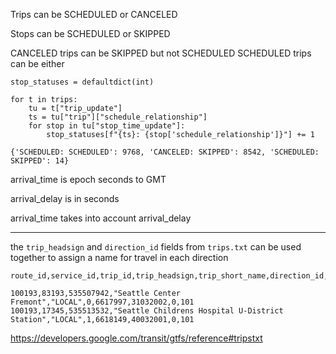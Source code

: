 Trips can be SCHEDULED or CANCELED

Stops can be SCHEDULED or SKIPPED

CANCELED trips can be SKIPPED but not SCHEDULED
SCHEDULED trips can be either

```
stop_statuses = defaultdict(int)

for t in trips:
    tu = t["trip_update"]
    ts = tu["trip"]["schedule_relationship"]
    for stop in tu["stop_time_update"]:
        stop_statuses[f"{ts}: {stop['schedule_relationship']}"] += 1

{'SCHEDULED: SCHEDULED': 9768, 'CANCELED: SKIPPED': 8542, 'SCHEDULED: SKIPPED': 14}
```


arrival_time is epoch seconds to GMT

arrival_delay is in seconds

arrival_time takes into account arrival_delay

---

the `trip_headsign` and `direction_id` fields from `trips.txt` can be used together to assign a name for travel in each direction
```
route_id,service_id,trip_id,trip_headsign,trip_short_name,direction_id,block_id,shape_id,peak_flag,fare_id

100193,83193,535507942,"Seattle Center Fremont","LOCAL",0,6617997,31032002,0,101
100193,17345,535513532,"Seattle Childrens Hospital U-District Station","LOCAL",1,6618149,40032001,0,101
```
https://developers.google.com/transit/gtfs/reference#tripstxt
